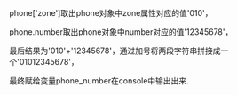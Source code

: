 phone['zone']取出phone对象中zone属性对应的值'010'，

phone.number取出phone对象中number对应的值'12345678'，

最后结果为'010'+'12345678'，通过加号将两段字符串拼接成一个'01012345678'，

最终赋给变量phone_number在console中输出出来.

